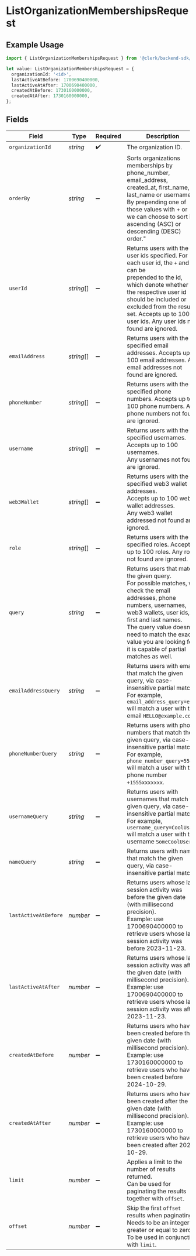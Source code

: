 # ListOrganizationMembershipsRequest

## Example Usage

```typescript
import { ListOrganizationMembershipsRequest } from '@clerk/backend-sdk/models/operations';

let value: ListOrganizationMembershipsRequest = {
  organizationId: '<id>',
  lastActiveAtBefore: 1700690400000,
  lastActiveAtAfter: 1700690400000,
  createdAtBefore: 1730160000000,
  createdAtAfter: 1730160000000,
};
```

## Fields

| Field                | Type       | Required           | Description                                                                                                                                                                                                                                                                                        | Example       |
| -------------------- | ---------- | ------------------ | -------------------------------------------------------------------------------------------------------------------------------------------------------------------------------------------------------------------------------------------------------------------------------------------------- | ------------- |
| `organizationId`     | _string_   | :heavy_check_mark: | The organization ID.                                                                                                                                                                                                                                                                               |               |
| `orderBy`            | _string_   | :heavy_minus_sign: | Sorts organizations memberships by phone_number, email_address, created_at, first_name, last_name or username.<br/>By prepending one of those values with + or -, we can choose to sort in ascending (ASC) or descending (DESC) order."                                                            |               |
| `userId`             | _string_[] | :heavy_minus_sign: | Returns users with the user ids specified. For each user id, the `+` and `-` can be<br/>prepended to the id, which denote whether the respective user id should be included or<br/>excluded from the result set. Accepts up to 100 user ids. Any user ids not found are ignored.                   |               |
| `emailAddress`       | _string_[] | :heavy_minus_sign: | Returns users with the specified email addresses. Accepts up to 100 email addresses. Any email addresses not found are ignored.                                                                                                                                                                    |               |
| `phoneNumber`        | _string_[] | :heavy_minus_sign: | Returns users with the specified phone numbers. Accepts up to 100 phone numbers. Any phone numbers not found are ignored.                                                                                                                                                                          |               |
| `username`           | _string_[] | :heavy_minus_sign: | Returns users with the specified usernames.<br/>Accepts up to 100 usernames.<br/>Any usernames not found are ignored.                                                                                                                                                                              |               |
| `web3Wallet`         | _string_[] | :heavy_minus_sign: | Returns users with the specified web3 wallet addresses.<br/>Accepts up to 100 web3 wallet addresses.<br/>Any web3 wallet addressed not found are ignored.                                                                                                                                          |               |
| `role`               | _string_[] | :heavy_minus_sign: | Returns users with the specified roles. Accepts up to 100 roles. Any roles not found are ignored.                                                                                                                                                                                                  |               |
| `query`              | _string_   | :heavy_minus_sign: | Returns users that match the given query.<br/>For possible matches, we check the email addresses, phone numbers, usernames, web3 wallets, user ids, first and last names.<br/>The query value doesn't need to match the exact value you are looking for, it is capable of partial matches as well. |               |
| `emailAddressQuery`  | _string_   | :heavy_minus_sign: | Returns users with emails that match the given query, via case-insensitive partial match.<br/>For example, `email_address_query=ello` will match a user with the email `HELLO@example.com`.                                                                                                        |               |
| `phoneNumberQuery`   | _string_   | :heavy_minus_sign: | Returns users with phone numbers that match the given query, via case-insensitive partial match.<br/>For example, `phone_number_query=555` will match a user with the phone number `+1555xxxxxxx`.                                                                                                 |               |
| `usernameQuery`      | _string_   | :heavy_minus_sign: | Returns users with usernames that match the given query, via case-insensitive partial match.<br/>For example, `username_query=CoolUser` will match a user with the username `SomeCoolUser`.                                                                                                        |               |
| `nameQuery`          | _string_   | :heavy_minus_sign: | Returns users with names that match the given query, via case-insensitive partial match.                                                                                                                                                                                                           |               |
| `lastActiveAtBefore` | _number_   | :heavy_minus_sign: | Returns users whose last session activity was before the given date (with millisecond precision).<br/>Example: use 1700690400000 to retrieve users whose last session activity was before 2023-11-23.                                                                                              | 1700690400000 |
| `lastActiveAtAfter`  | _number_   | :heavy_minus_sign: | Returns users whose last session activity was after the given date (with millisecond precision).<br/>Example: use 1700690400000 to retrieve users whose last session activity was after 2023-11-23.                                                                                                | 1700690400000 |
| `createdAtBefore`    | _number_   | :heavy_minus_sign: | Returns users who have been created before the given date (with millisecond precision).<br/>Example: use 1730160000000 to retrieve users who have been created before 2024-10-29.                                                                                                                  | 1730160000000 |
| `createdAtAfter`     | _number_   | :heavy_minus_sign: | Returns users who have been created after the given date (with millisecond precision).<br/>Example: use 1730160000000 to retrieve users who have been created after 2024-10-29.                                                                                                                    | 1730160000000 |
| `limit`              | _number_   | :heavy_minus_sign: | Applies a limit to the number of results returned.<br/>Can be used for paginating the results together with `offset`.                                                                                                                                                                              |               |
| `offset`             | _number_   | :heavy_minus_sign: | Skip the first `offset` results when paginating.<br/>Needs to be an integer greater or equal to zero.<br/>To be used in conjunction with `limit`.                                                                                                                                                  |               |

